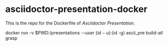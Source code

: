 # asciidoctor-presentation-docker

This is the repo for the Dockerfile of *Asciidoctor Presentation*.

docker run -v $PWD:/presentations --user $(id -u):$(id -g) ascii_pre build-all grasp
